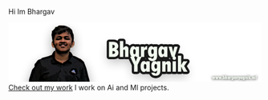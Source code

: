 Hi Im Bhargav

![](img/bcy.png)
[Check out my work](www.bhargavyagnik.ml)
I work on Ai and Ml projects. 
